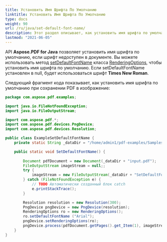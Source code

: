 ```yaml
---
title: Установить Имя Шрифта По Умолчанию
linktitle: Установить Имя Шрифта По Умолчанию
type: docs
weight: 90
url: /ru/java/set-default-font-name/
description: Этот раздел описывает, как установить имя шрифта по умолчанию, используя библиотеку Aspose.PDF для Java.
lastmod: "2021-06-05"
---
```


API **Aspose.PDF for Java** позволяет установить имя шрифта по умолчанию, если шрифт недоступен в документе. Вы можете использовать метод [setDefaultFontName](https://reference.aspose.com/pdf/java/com.aspose.pdf/RenderingOptions#setDefaultFontName-java.lang.String-) класса [RenderingOptions](https://reference.aspose.com/pdf/java/com.aspose.pdf/RenderingOptions), чтобы установить имя шрифта по умолчанию. Если setDefaultFontName установлен в null, будет использоваться шрифт **Times New Roman**.

Следующий фрагмент кода показывает, как установить имя шрифта по умолчанию при сохранении PDF в изображение:

```java
package com.aspose.pdf.examples;

import java.io.FileNotFoundException;
import java.io.FileOutputStream;

import com.aspose.pdf.*;
import com.aspose.pdf.devices.PngDevice;
import com.aspose.pdf.devices.Resolution;

public class ExampleSetDefaultFontName {
    private static String _dataDir = "/home/admin1/pdf-examples/Samples/";

    public static void SetDefaultFontName() {
        
        Document pdfDocument = new Document(_dataDir + "input.pdf");
        FileOutputStream imageStream = null;;
        try {
            imageStream = new FileOutputStream(_dataDir + "SetDefaultFontName.png");
        } catch (FileNotFoundException e) {
            // TODO Автоматически созданный блок catch
            e.printStackTrace();
        }

        Resolution resolution = new Resolution(300);
        PngDevice pngDevice = new PngDevice(resolution);
        RenderingOptions ro = new RenderingOptions();
        ro.setDefaultFontName ("Arial");
        pngDevice.setRenderingOptions(ro);
        pngDevice.process(pdfDocument.getPages().get_Item(1), imageStream);
    }    
}
```